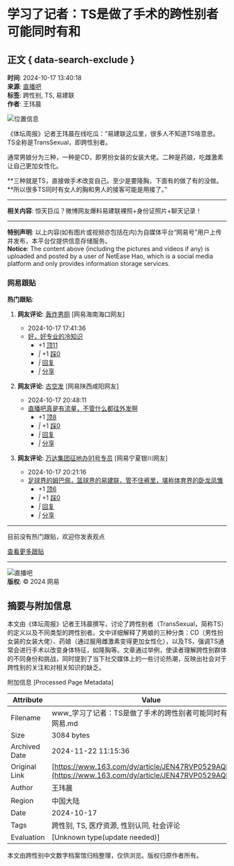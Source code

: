 # 学习了记者：TS是做了手术的跨性别者 可能同时有和

## 正文 { data-search-exclude }


**时间**: 2024-10-17 13:40:18  
**来源**: [直播吧](https://www.163.com/dy/media/T1473762244332.html)  
**标签**: 跨性别, TS, 易建联  
**作者**: 王玮晨  

![位置信息](https://static.ws.126.net/163/f2e/dy_media/dy_media/static/images/ipLocation.f6d00eb.svg)

《体坛周报》记者王玮晨在线吃瓜：“易建联这瓜里，很多人不知道TS啥意思。TS全称是TransSexual，即跨性别者。

通常男娘分为三种，一种是CD，即男扮女装的女装大佬。二种是药娘，吃雌激素让自己更加女性化。

**三种就是TS，直接做手术改变自己。至少是要隆胸，下面有的做了有的没做。**所以很多TS同时有女人的胸和男人的接客可能是用接了。”

---

**相关内容**: 惊天巨瓜？微博网友爆料易建联裸照+身份证照片+聊天记录！

---

**特别声明**: 以上内容(如有图片或视频亦包括在内)为自媒体平台“网易号”用户上传并发布，本平台仅提供信息存储服务。  
**Notice**: The content above (including the pictures and videos if any) is uploaded and posted by a user of NetEase Hao, which is a social media platform and only provides information storage services.

### 网易跟贴

**热门跟贴**:

1. **网友评论**: [轰炸男厕](http://tie.163.com/reply/myaction.jsp?action=reply&userId=104613220&f=gentienickname) [网易海南海口网友]  
   * 2024-10-17 17:41:36  
   * [好，好专业的冷知识](https://comment.tie.163.com/JEN47RVP0529AQIE.html)  
     - +1 [顶11](javascript:void(0);)  
     - _|_ +1 [踩0](javascript:void(0))  
     - _|_ [回复](javascript:void(0))  
     - _|_ [分享](javascript:void(0))  
   
2. **网友评论**: [古空发](http://tie.163.com/reply/myaction.jsp?action=reply&userId=104613793&f=gentienickname) [网易陕西咸阳网友]  
   * 2024-10-17 20:48:11  
   * [直播吧真是有流量，不管什么都往外发啊](https://comment.tie.163.com/JEN47RVP0529AQIE.html)  
     - +1 [顶8](javascript:void(0);)  
     - _|_ +1 [踩0](javascript:void(0))  
     - _|_ [回复](javascript:void(0))  
     - _|_ [分享](javascript:void(0))  
     
3. **网友评论**: [万达集团征地办91号专员](http://tie.163.com/reply/myaction.jsp?action=reply&userId=104613411&f=gentienickname) [网易宁夏银川网友]  
   * 2024-10-17 20:21:16  
   * [足球界的姆巴佩，篮球界的易建联，管不住裤里，堪称体育界的卧龙凤雏](https://comment.tie.163.com/JEN47RVP0529AQIE.html)  
     - +1 [顶6](javascript:void(0);)  
     - _|_ +1 [踩0](javascript:void(0))  
     - _|_ [回复](javascript:void(0))  
     - _|_ [分享](javascript:void(0))  

---

目前没有热门跟贴，欢迎你发表观点  

[查看更多跟贴](https://comment.tie.163.com/JEN47RVP0529AQIE.html)  

---  
![直播吧](https://nimg.ws.126.net/?url=http://dingyue.ws.126.net/2020/0109/7c2fe1efp00q3tkc10005c0004g004gc.png&thumbnail=160y160&quality=80&type=jpg)  
**版权**: © 2024 网易



## 摘要与附加信息

<!-- tcd_abstract -->
本文由《体坛周报》记者王玮晨撰写，讨论了跨性别者（TransSexual，简称TS）的定义以及不同类型的跨性别者。文中详细解释了男娘的三种分类：CD（男性扮女装的女装大佬）、药娘（通过服用雌激素变得更加女性化），以及TS，强调TS通常会进行手术以改变身体特征，如隆胸等。文章通过举例，使读者理解跨性别群体的不同身份和挑战，同时提到了当下社交媒体上的一些讨论热潮，反映出社会对于跨性别的关注和对相关知识的缺乏。
<!-- tcd_abstract_end -->

附加信息 [Processed Page Metadata]

| Attribute       | Value                                  |
|-----------------|----------------------------------------|
| Filename        | www_学习了记者：TS是做了手术的跨性别者可能同时有和_-_网易.md                             |
| Size            | 3084 bytes                           |
| Archived Date   | 2024-11-22 11:15:36                             |
| Original Link   | [https://www.163.com/dy/article/JEN47RVP0529AQIE.html](https://www.163.com/dy/article/JEN47RVP0529AQIE.html)                       |
| Author          | 王玮晨                               |
| Region          | 中国大陆                               |
| Date            | 2024-10-17                                 |
| Tags            | 跨性别, TS, 医疗资源, 性别认同, 社会评论                                 |
| Evaluation            | [Unknown type(update needed)]                                 |
<!-- tcd_table_end -->

本文由跨性别中文数字档案馆归档整理，仅供浏览。版权归原作者所有。
